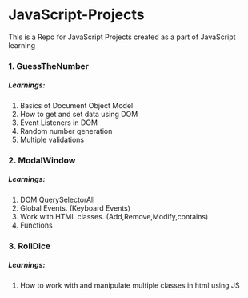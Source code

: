 # JavaScript-Projects

This is a Repo for JavaScript Projects created as a part of JavaScript learning

### 1. GuessTheNumber

##### Learnings:

1. Basics of Document Object Model
2. How to get and set data using DOM
3. Event Listeners in DOM
4. Random number generation
5. Multiple validations

### 2. ModalWindow

##### Learnings:

1. DOM QuerySelectorAll
2. Global Events. (Keyboard Events)
3. Work with HTML classes. (Add,Remove,Modify,contains)
4. Functions

### 3. RollDice

##### Learnings:

1. How to work with and manipulate multiple classes in html using JS
